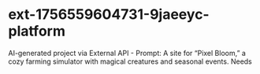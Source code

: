 # ext-1756559604731-9jaeeyc-platform
AI-generated project via External API - Prompt: A site for “Pixel Bloom,” a cozy farming simulator with magical creatures and seasonal events. Needs
